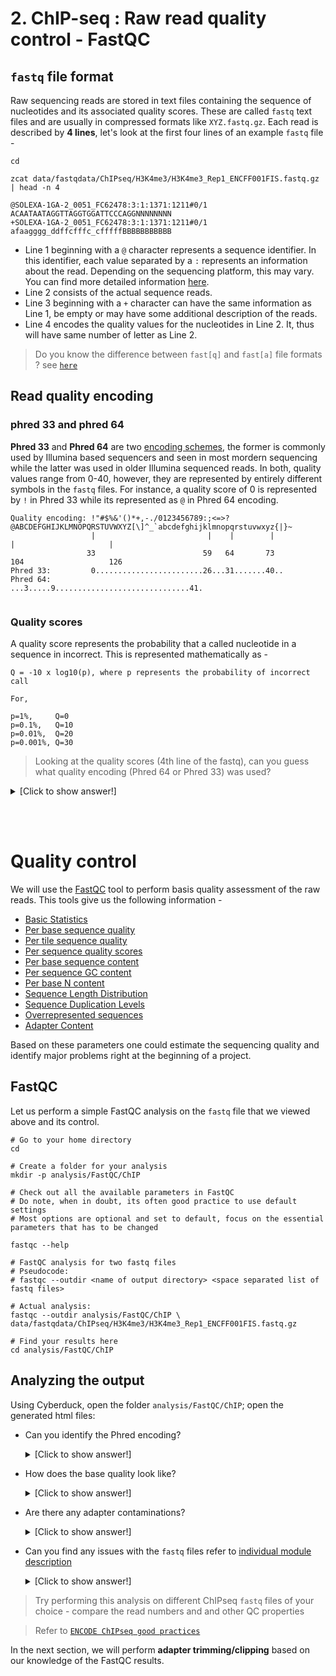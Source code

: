 # 2. ChIP-seq : Raw read quality control - FastQC

## `fastq` file format
Raw sequencing reads are stored in text files containing the sequence of nucleotides and its associated quality scores. These are called `fastq` text files and are usually in compressed formats like `XYZ.fastq.gz`. Each read is described by **4 lines**, let's look at the first four lines of an example `fastq` file -

```
cd

zcat data/fastqdata/ChIPseq/H3K4me3/H3K4me3_Rep1_ENCFF001FIS.fastq.gz | head -n 4

@SOLEXA-1GA-2_0051_FC62478:3:1:1371:1211#0/1
ACAATAATAGGTTAGGTGGATTCCCAGGNNNNNNNN
+SOLEXA-1GA-2_0051_FC62478:3:1:1371:1211#0/1
afaagggg_ddffcfffc_cfffffBBBBBBBBBBB

```

- Line 1 beginning with a `@` character represents a sequence identifier. In this identifier, each value separated by a `:` represents an information about the read. Depending on the sequencing platform, this may vary. You can find more detailed information [here](https://en.wikipedia.org/wiki/FASTQ_format).
- Line 2 consists of the actual sequence reads. 
- Line 3 beginning with a `+` character can have the same information as Line 1, be empty or may have some additional description of the reads.
- Line 4 encodes the quality values for the nucleotides in Line 2. It, thus will have same number of letter as Line 2.

> Do you know the difference between `fast[q]` and `fast[a]` file formats ? see [`here`](https://en.wikipedia.org/wiki/FASTA_format)

## Read quality encoding

### phred 33 and phred 64

**Phred 33** and **Phred 64** are two [encoding schemes](https://www.drive5.com/usearch/manual/quality_score.html), the former is commonly used by Illumina based sequencers and seen in most mordern sequencing while the latter was used in older Illumina sequenced reads. In both, quality values range from 0-40, however, they are represented by entirely different symbols in the `fastq` files. For instance, a quality score of 0 is represented by `!` in Phred 33 while its represented as `@` in Phred 64 encoding.

```
Quality encoding: !"#$%&'()*+,-./0123456789:;<=>?@ABCDEFGHIJKLMNOPQRSTUVWXYZ[\]^_`abcdefghijklmnopqrstuvwxyz{|}~
                  |                         |    |        |                              |                     |
                 33                        59   64       73                            104                   126
Phred 33:         0........................26...31.......40..                                
Phred 64:                                        ...3.....9..............................41. 
                                 
```


### Quality scores

A quality score represents the probability that a called nucleotide in a sequence in incorrect. This is represented mathematically as -

```
Q = -10 x log10(p), where p represents the probability of incorrect call

For,

p=1%,     Q=0 
p=0.1%,   Q=10
p=0.01%,  Q=20 
p=0.001%, Q=30

```

> Looking at the quality scores (4th line of the fastq), can you guess what quality encoding (Phred 64 or Phred 33) was used?

<details>
  <summary>[Click to show answer!]</summary>
  
  The read quality contains the following characters:
  ```
  afaagggg_ddffcfffc_cfffffBBBBBBBBBBB
  ```
  Looking at the encoding table above, this can only correspond to Phred 64, as the characters `a,b,c,...` do not occur in the Phred 33 encoding! In Phred 64, the have a=33, b=34, ...
</details>

<br></br>

# Quality control

We will use the [FastQC](https://www.bioinformatics.babraham.ac.uk/projects/fastqc/) tool to perform basis quality assessment of the raw reads. This tools give us the following information -

- [Basic Statistics](https://www.bioinformatics.babraham.ac.uk/projects/fastqc/Help/3%20Analysis%20Modules/1%20Basic%20Statistics.html)
- [Per base sequence quality](https://www.bioinformatics.babraham.ac.uk/projects/fastqc/Help/3%20Analysis%20Modules/2%20Per%20Base%20Sequence%20Quality.html)
- [Per tile sequence quality](https://www.bioinformatics.babraham.ac.uk/projects/fastqc/Help/3%20Analysis%20Modules/12%20Per%20Tile%20Sequence%20Quality.html)
- [Per sequence quality scores](https://www.bioinformatics.babraham.ac.uk/projects/fastqc/Help/3%20Analysis%20Modules/3%20Per%20Sequence%20Quality%20Scores.html)
- [Per base sequence content](https://www.bioinformatics.babraham.ac.uk/projects/fastqc/Help/3%20Analysis%20Modules/4%20Per%20Base%20Sequence%20Content.html)
- [Per sequence GC content](https://www.bioinformatics.babraham.ac.uk/projects/fastqc/Help/3%20Analysis%20Modules/5%20Per%20Sequence%20GC%20Content.html)
- [Per base N content](https://www.bioinformatics.babraham.ac.uk/projects/fastqc/Help/3%20Analysis%20Modules/6%20Per%20Base%20N%20Content.html)
- [Sequence Length Distribution](https://www.bioinformatics.babraham.ac.uk/projects/fastqc/Help/3%20Analysis%20Modules/7%20Sequence%20Length%20Distribution.html)
- [Sequence Duplication Levels](https://www.bioinformatics.babraham.ac.uk/projects/fastqc/Help/3%20Analysis%20Modules/8%20Duplicate%20Sequences.html)
- [Overrepresented sequences](https://www.bioinformatics.babraham.ac.uk/projects/fastqc/Help/3%20Analysis%20Modules/9%20Overrepresented%20Sequences.html)
- [Adapter Content](https://www.bioinformatics.babraham.ac.uk/projects/fastqc/Help/3%20Analysis%20Modules/10%20Adapter%20Content.html)

Based on these parameters one could estimate the sequencing quality and identify major problems right at the beginning of a project.

## FastQC

Let us perform a simple FastQC analysis on the `fastq` file that we viewed above and its control.

```
# Go to your home directory
cd 

# Create a folder for your analysis
mkdir -p analysis/FastQC/ChIP

# Check out all the available parameters in FastQC
# Do note, when in doubt, its often good practice to use default settings
# Most options are optional and set to default, focus on the essential parameters that has to be changed

fastqc --help

# FastQC analysis for two fastq files
# Pseudocode: 
# fastqc --outdir <name of output directory> <space separated list of fastq files>

# Actual analysis:
fastqc --outdir analysis/FastQC/ChIP \
data/fastqdata/ChIPseq/H3K4me3/H3K4me3_Rep1_ENCFF001FIS.fastq.gz

# Find your results here
cd analysis/FastQC/ChIP
```

## Analyzing the output

Using Cyberduck, open the folder `analysis/FastQC/ChIP`;  open the generated html files:

- Can you identify the Phred encoding? <details>
  <summary>[Click to show answer!]</summary>
  
  The encoding is Illumina 1.5, which corresponds to the Phred 64 encoding (see [here](https://en.wikipedia.org/wiki/FASTQ_format#Encoding))
</details>

- How does the base quality look like?<details>
  <summary>[Click to show answer!]</summary>
  
  Sequencing quality looks very good, with an average quality around 38.
</details>

- Are there any adapter contaminations?<details>
  <summary>[Click to show answer!]</summary>
  
  No sequencing adapters were found; however, we have contamination due to the Illumina PCA Primer 2 (section "Overrepresented sequences")
</details>

- Can you find any issues with the `fastq` files refer to [individual module description](#quality-control)<details>
  <summary>[Click to show answer!]</summary>
  
  Possible issues:
  * PCR primer contamination
  * some sequence bias at the 5'end of the reads (section "per base sequence content")
</details>

> Try performing this analysis on different ChIPseq `fastq` files of your choice - compare the read numbers and and other QC properties

> Refer to [`ENCODE ChIPseq good practices`](https://www.encodeproject.org/data-standards/chip-seq/)

In the next section, we will perform **adapter trimming/clipping** based on our knowledge of the FastQC results.
